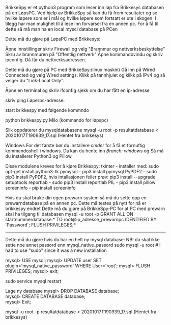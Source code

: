 BrikkeSpy er et python3 program som leser inn løp fra Brikkesys databasen på en LøpsPC. 
Ved hjelp av BrikkeSpy så kan du få frem resultater og se hvilke løpere som er i mål og hvilke løpere som fortsatt er ute i skogen. 
I tilegg har man mulighet til å lese inn forvarsel fra en annen pc. For å få til dette så må man ha en local myscl database på PCen


Dette må du gjøre på LøpsPC med Brikkesys:

Åpne innstillinger skriv Firewall og velg "Brannmur og nettverksbeskyttelse"
Skru av brannmuren på "Offentlig nettverk"
Åpne kommandovindu og skriv ipconfig. Då får du nettverksadressen.


Dette må du gjøre på PC med BrikkeSpy:(linux maskin)
Gå inn på Wired Connected og velg Wired settings.
Klikk på tannhjulet og klikk på IPv4 og så velger du "Link-Local Only".

Åpne en terminal og skriv ifconfig
sjekk om du har fått en ip-adresse

skriv ping Løperpc-adresse.

start brikkespy med følgende kommndo

python brikkespy.py Milo (kommando for løpspc) 

Slik oppdaterer du mysqldatabasene
mysql -u root -p resultatdatabase < 20201017T190939_17.sql (Hentet fra brikkesys) 

Windows
For det første bør du installere *cmder* for å få et fornuftig kommandoshell i windows. 
Da kan du hente inn _Branch: windows_ og 
Så må du installerer Python3 og Pillow 


Disse modulene kreves for å kjøre Brikkespy:
tkinter - installer med: sudo apt-get install python3-tk
pymysql - pip3 install pymysql
PyPDF2 - sudo pip3 install PyPDF2, hvis intallasjonen feiler prøv: pip3 install --upgrade setuptools
reportlab - sudo pip3 install reportlab
PIL - pip3 install pillow
screeninfo - pip install screeninfo

Hvis du skal bruke din egen prewarn system så må du sette opp en prewarndatabase på en annen pc.
Dette må testes på nytt for nå er brikkespy endret 
Dette må du gjøre på BrikkeSpy-PC for at PC med prewarn skal ha tilgang til databasen
mysql -u root -p
GRANT ALL ON startnummerdatabase.* TO root@ip_adresse_prewarnpc  IDENTIFIED BY 'Password';
FLUSH PRIVILEGES;*

-----------------------------------------------------------------------------------------------
Dette må du gjøre hvis du har en helt ny mysql database:
NB! du skal ikke sette noe annet passord enn mysql_native_passord
sudo mysql -u root # I had to use "sudo" since it was a new installation

mysql> USE mysql;
mysql> UPDATE user SET plugin='mysql_native_password' WHERE User='root';
mysql> FLUSH PRIVILEGES;
mysql> exit;

sudo service mysql restart

Lage ny database
mysql> DROP DATABASE database;  
mysql> CREATE DATABASE database;  
mysql> Exit;

mysql -u root -p resultatdatabase < 20201017T190939_17.sql (Hentet fra brikkesys) 
